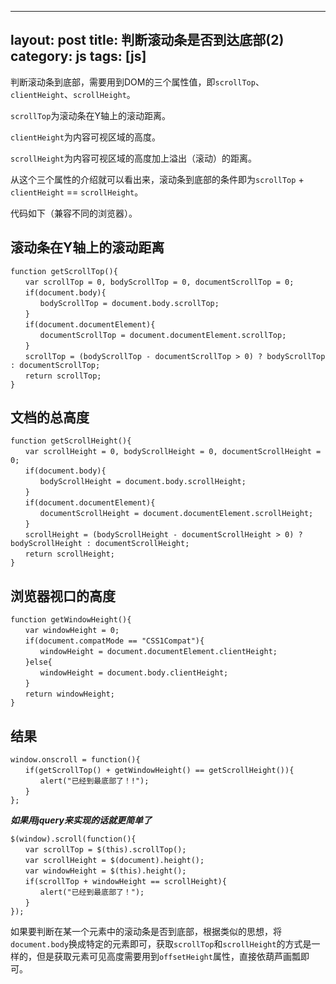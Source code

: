 

---
layout: post
title: 判断滚动条是否到达底部(2)
category: js
tags: [js]
---


判断滚动条到底部，需要用到DOM的三个属性值，即`scrollTop`、`clientHeight`、`scrollHeight`。
 
`scrollTop`为滚动条在Y轴上的滚动距离。
 
`clientHeight`为内容可视区域的高度。
 
`scrollHeight`为内容可视区域的高度加上溢出（滚动）的距离。
 
从这个三个属性的介绍就可以看出来，滚动条到底部的条件即为`scrollTop` + `clientHeight` == `scrollHeight`。
 
代码如下（兼容不同的浏览器）。


## 滚动条在Y轴上的滚动距离

```
function getScrollTop(){
　　var scrollTop = 0, bodyScrollTop = 0, documentScrollTop = 0;
　　if(document.body){
　　　　bodyScrollTop = document.body.scrollTop;
　　}
　　if(document.documentElement){
　　　　documentScrollTop = document.documentElement.scrollTop;
　　}
　　scrollTop = (bodyScrollTop - documentScrollTop > 0) ? bodyScrollTop : documentScrollTop;
　　return scrollTop;
}
```

## 文档的总高度

```
function getScrollHeight(){
　　var scrollHeight = 0, bodyScrollHeight = 0, documentScrollHeight = 0;
　　if(document.body){
　　　　bodyScrollHeight = document.body.scrollHeight;
　　}
　　if(document.documentElement){
　　　　documentScrollHeight = document.documentElement.scrollHeight;
　　}
　　scrollHeight = (bodyScrollHeight - documentScrollHeight > 0) ? bodyScrollHeight : documentScrollHeight;
　　return scrollHeight;
}
```

## 浏览器视口的高度

```
function getWindowHeight(){
　　var windowHeight = 0;
　　if(document.compatMode == "CSS1Compat"){
　　　　windowHeight = document.documentElement.clientHeight;
　　}else{
　　　　windowHeight = document.body.clientHeight;
　　}
　　return windowHeight;
}

```

## 结果

```
window.onscroll = function(){
　　if(getScrollTop() + getWindowHeight() == getScrollHeight()){
　　　　alert("已经到最底部了！!");
　　}
};
```


***如果用jquery来实现的话就更简单了***
 
```
$(window).scroll(function(){
　　var scrollTop = $(this).scrollTop();
　　var scrollHeight = $(document).height();
　　var windowHeight = $(this).height();
　　if(scrollTop + windowHeight == scrollHeight){
　　　　alert("已经到最底部了！");
　　}
});
```

如果要判断在某一个元素中的滚动条是否到底部，根据类似的思想，将`document.body`换成特定的元素即可，获取`scrollTop`和`scrollHeight`的方式是一样的，但是获取元素可见高度需要用到`offsetHeight`属性，直接依葫芦画瓢即可。
